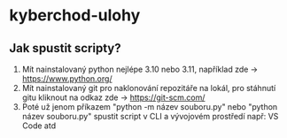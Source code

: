 # kyberchod-ulohy

## Jak spustit scripty?
1. Mít nainstalovaný python nejlépe 3.10 nebo 3.11, například zde -> https://www.python.org/
2. Mít nainstalovaný git pro naklonování repozitáře na lokál, pro stáhnutí gitu kliknout na odkaz zde -> https://git-scm.com/
3. Poté už jenom příkazem "python -m název souboru.py" nebo "python název souboru.py" spustit script v CLI a vývojovém prostředí např: VS Code atd
